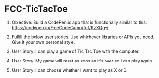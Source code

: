 # FCC-TicTacToe

1. Objective: Build a CodePen.io app that is functionally similar to this: https://codepen.io/FreeCodeCamp/full/KzXQgy/.

1. Fulfill the below user stories. Use whichever libraries or APIs you need. Give it your own personal style.

1. User Story: I can play a game of Tic Tac Toe with the computer.

1. User Story: My game will reset as soon as it's over so I can play again.

1. User Story: I can choose whether I want to play as X or O.
